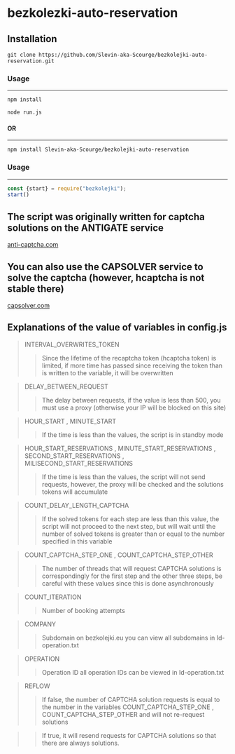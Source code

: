 # bezkolezki-auto-reservation
## Installation

    git clone https://github.com/Slevin-aka-Scourge/bezkolejki-auto-reservation.git

### Usage 
---------

```sh
npm install
```
```sh
node run.js
```
#### OR
-------
    npm install Slevin-aka-Scourge/bezkolejki-auto-reservation

### Usage
--------

```js
const {start} = require("bezkolejki");
start()
```
## The script was originally written for captcha solutions on the ANTIGATE service


[anti-captcha.com](https://getcaptchasolution.com/vt9akg8svv)

## You can also use the CAPSOLVER service to solve the captcha (however, hcaptcha is not stable there)


[capsolver.com](https://dashboard.capsolver.com/passport/register?inviteCode=EYZL0Y7ywYIE)

## Explanations of the value of variables in config.js

> INTERVAL_OVERWRITES_TOKEN 
>> Since the lifetime of the recaptcha token (hcaptcha token) is limited, if more time has passed since receiving the token than is written to the variable, it will be overwritten

> DELAY_BETWEEN_REQUEST
>> The delay between requests, if the value is less than 500, you must use a proxy (otherwise your IP will be blocked on this site)

> HOUR_START , MINUTE_START
>> If the time is less than the values, the script is in standby mode

> HOUR_START_RESERVATIONS , MINUTE_START_RESERVATIONS , SECOND_START_RESERVATIONS , MILISECOND_START_RESERVATIONS
>> If the time is less than the values, the script will not send requests, however, the proxy will be checked and the solutions tokens will accumulate

> COUNT_DELAY_LENGTH_CAPTCHA
>> If the solved tokens for each step are less than this value, the script will not proceed to the next step, but will wait until the number of solved tokens is greater than or equal to the number specified in this variable

> COUNT_CAPTCHA_STEP_ONE , COUNT_CAPTCHA_STEP_OTHER
>> The number of threads that will request CAPTCHA solutions is correspondingly for the first step and the other three steps, be careful with these values since this is done asynchronously

> COUNT_ITERATION
>> Number of booking attempts

> COMPANY
>> Subdomain on bezkolejki.eu you can view all subdomains in Id-operation.txt

> OPERATION
>> Operation ID all operation IDs can be viewed in Id-operation.txt

> REFLOW
>> If false, the number of CAPTCHA solution requests is equal to the number in the variables COUNT_CAPTCHA_STEP_ONE , COUNT_CAPTCHA_STEP_OTHER and will not re-request solutions

>> If true, it will resend requests for CAPTCHA solutions so that there are always solutions.